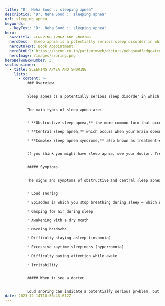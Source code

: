 ```yaml
---
title: "Dr. Neha Sood :: sleeping apnea"
description: "Dr. Neha Sood :: sleeping apnea"
url: sleeping_apnea
keywords:
  - keyText: "Dr. Neha Sood :: sleeping apnea"
hero:
  heroTitle: SLEEPING APNEA AND SNORING
  heroDesc:  Sleep apnea is a potentially serious sleep disorder in which breathing repeatedly stops and starts. If you snore loudly and feel tired even after a full night's sleep, you might have sleep apnea.
  heroBtnText: Book Appointment
  heroBtnUrl: https://docon.co.in/patientmweb/doctors/nehasood?edge=true
  heroImage: /images/snoring.png
heroBelwoBoxNumber: 3
sectionsinner:
  - title: SLEEPING APNEA AND SNORING
    lists:
      - content: >-
          ### Overview


          Sleep apnea is a potentially serious sleep disorder in which breathing repeatedly stops and starts. If you snore loudly and feel tired even after a full night's sleep, you might have sleep apnea.


          The main types of sleep apnea are:


          * **Obstructive sleep apnea,** the more common form that occurs when throat muscles relax

          * **Central sleep apnea,** which occurs when your brain doesn't send proper signals to the muscles that control breathing

          * **Complex sleep apnea syndrome,** also known as treatment-emergent central sleep apnea, which occurs when someone has both obstructive sleep apnea and central sleep apnea


          If you think you might have sleep apnea, see your doctor. Treatment can ease your symptoms and might help prevent heart problems and other complications.


          ##### Symptoms


          The signs and symptoms of obstructive and central sleep apneas overlap, sometimes making it difficult to determine which type you have. The most common signs and symptoms of obstructive and central sleep apneas include:


          * Loud snoring

          * Episodes in which you stop breathing during sleep — which would be reported by another person

          * Gasping for air during sleep

          * Awakening with a dry mouth

          * Morning headache

          * Difficulty staying asleep (insomnia)

          * Excessive daytime sleepiness (hypersomnia)

          * Difficulty paying attention while awake

          * Irritability


          ##### When to see a doctor


          Loud snoring can indicate a potentially serious problem, but not everyone who has sleep apnea snores. Talk to your health care provider if you have symptoms of sleep apnea. Ask your provider about any sleep problem that leaves you fatigued, sleepy and irritable.
date: 2023-12-14T10:56:43.612Z
---
```

